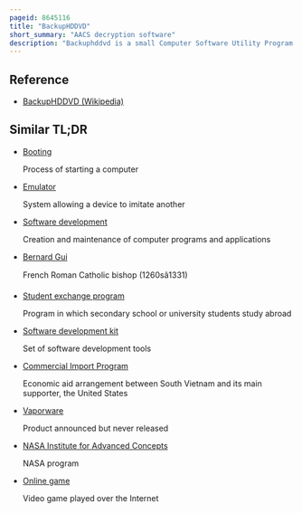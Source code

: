 ```yaml
---
pageid: 8645116
title: "BackupHDDVD"
short_summary: "AACS decryption software"
description: "Backuphddvd is a small Computer Software Utility Program available in Command Line and Gui Versions which Aids in the Decryption of commercial Hd Dvd Discs protected by the advanced Access Content System. It is often used to back up Discs to enable Playback on Hardware Configurations without Support for Hdcp. The Source Code for the Program has been released Online but no Licence Details have been given."
---
```


## Reference

- [BackupHDDVD (Wikipedia)](https://en.wikipedia.org/?curid=8645116)

## Similar TL;DR

- [Booting](/tldr/en/booting)

  Process of starting a computer

- [Emulator](/tldr/en/emulator)

  System allowing a device to imitate another

- [Software development](/tldr/en/software-development)

  Creation and maintenance of computer programs and applications

- [Bernard Gui](/tldr/en/bernard-gui)

  French Roman Catholic bishop (1260sâ1331)

- [Student exchange program](/tldr/en/student-exchange-program)

  Program in which secondary school or university students study abroad

- [Software development kit](/tldr/en/software-development-kit)

  Set of software development tools

- [Commercial Import Program](/tldr/en/commercial-import-program)

  Economic aid arrangement between South Vietnam and its main supporter, the United States

- [Vaporware](/tldr/en/vaporware)

  Product announced but never released

- [NASA Institute for Advanced Concepts](/tldr/en/nasa-institute-for-advanced-concepts)

  NASA program

- [Online game](/tldr/en/online-game)

  Video game played over the Internet
